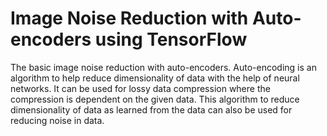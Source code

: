 # Image Noise Reduction with Auto-encoders using TensorFlow

The basic image noise reduction with auto-encoders. Auto-encoding is an algorithm to help reduce dimensionality of data with the help of neural networks. It can be used for lossy data compression where the compression is dependent on the given data. This algorithm to reduce dimensionality of data as learned from the data can also be used for reducing noise in data.
